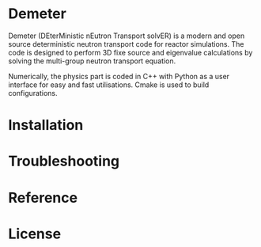 # Demeter
Demeter (DEterMinistic nEutron Transport solvER) is a modern and open source deterministic neutron transport code for reactor simulations. The code is designed to perform 3D fixe source and eigenvalue calculations by solving the multi-group neutron transport equation.

Numerically, the physics part is coded in C++ with Python as a user interface for easy and fast utilisations. Cmake is used to build configurations. 



# Installation

# Troubleshooting

# Reference

# License
